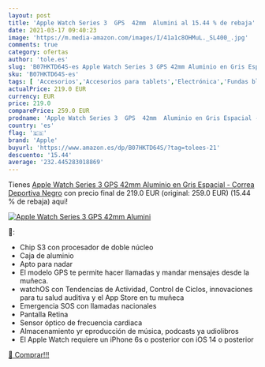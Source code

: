 ```yaml
---
layout: post
title: 'Apple Watch Series 3  GPS  42mm  Alumini al 15.44 % de rebaja'
date: 2021-03-17 09:40:23
image: 'https://m.media-amazon.com/images/I/41a1c8OHMuL._SL400_.jpg'
comments: true
category: ofertas
author: 'tole.es'
slug: 'B07HKTD64S-es Apple Watch Series 3 GPS 42mm Aluminio en Gris Espacial -...'
sku: 'B07HKTD64S-es'
tags: [ 'Accesorios','Accesorios para tablets','Electrónica','Fundas blandas para tablets','Fundas para tablets','Informática','Smartwatches','Tecnología para vestir','apple', ]
actualPrice: 219.0 EUR
currency: EUR
price: 219.0
comparePrice: 259.0 EUR
prodname: 'Apple Watch Series 3  GPS  42mm  Aluminio en Gris Espacial - Correa Deportiva Negro'
country: 'es'
flag: '🇪🇸'
brand: 'Apple'
buyurl: 'https://www.amazon.es/dp/B07HKTD64S/?tag=tolees-21'
descuento: '15.44'
average: '232.445283018869'
---
```


Tienes [Apple Watch Series 3  GPS  42mm  Aluminio en Gris Espacial - Correa Deportiva Negro](https://www.amazon.es/dp/B07HKTD64S/?tag=tolees-21) con precio final de  219.0 EUR (original: 259.0 EUR) (15.44 %  de rebaja) aqui!

[![Apple Watch Series 3  GPS  42mm  Alumini](https://m.media-amazon.com/images/I/41a1c8OHMuL._SL400_.jpg)](https://www.amazon.es/dp/B07HKTD64S/?tag=tolees-21)

🔎:

- Chip S3 con procesador de doble núcleo
- Caja de aluminio
- Apto para nadar
- El modelo GPS te permite hacer llamadas y mandar mensajes desde la muñeca.
- watchOS con Tendencias de Actividad, Control de Ciclos, innovaciones para tu salud auditiva y el App Store en tu muñeca
- Emergencia SOS con llamadas nacionales
- Pantalla Retina
- Sensor óptico de frecuencia cardiaca
- Almacenamiento yr eproducción de música, podcasts ya udiolibros
- El Apple Watch requiere un iPhone 6s o posterior con iOS 14 o posterior

[🛒 Comprar!!!](https://www.amazon.es/dp/B07HKTD64S/?tag=tolees-21)
